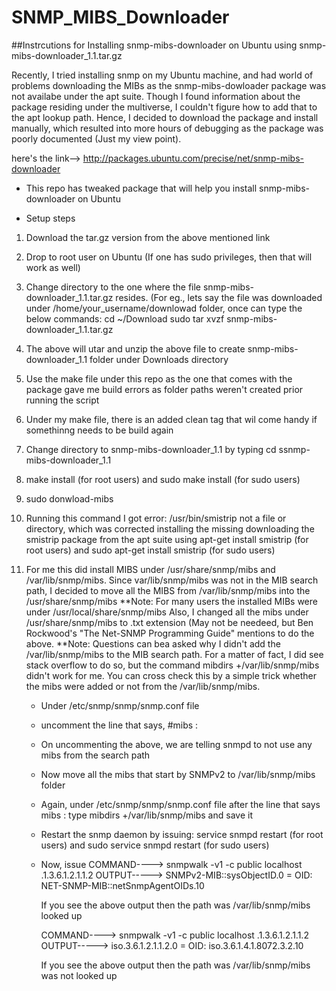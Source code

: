 # SNMP_MIBS_Downloader
##Instrcutions for Installing snmp-mibs-downloader on Ubuntu using snmp-mibs-downloader_1.1.tar.gz

Recently, I tried installing snmp on my Ubuntu machine, and had world of problems downloading the MIBs as the snmp-mibs-dowloader
package was not availabe under the apt suite. Though I found information about the package residing under the multiverse, I couldn't 
figure how to add that to the apt lookup path. Hence, I decided to download the package and install manually, which resulted into 
more hours of debugging as the package was poorly documented (Just my view point). 

here's the link--> http://packages.ubuntu.com/precise/net/snmp-mibs-downloader

* This repo has tweaked package that will help you install snmp-mibs-downloader on Ubuntu 

* Setup steps 

1)  Download the tar.gz version from the above mentioned link
2)  Drop to root user on Ubuntu (If one has sudo privileges, then that will work as well)
3)  Change directory to the one where the file snmp-mibs-downloader_1.1.tar.gz resides. (For eg., lets say the file was 
    downloaded under /home/your_username/downlowad folder, once can type the below commands:
      cd ~/Download 
      sudo tar xvzf snmp-mibs-downloader_1.1.tar.gz
4)  The above will utar and unzip the above file to create snmp-mibs-downloader_1.1 folder under Downloads directory 
5)  Use the make file under this repo as the one that comes with the package gave me build errors as folder paths weren't created
    prior running the script
6)  Under my make file, there is an added clean tag that wil come handy if somethinng needs to be build again 
7)  Change directory to snmp-mibs-downloader_1.1 by typing cd ssnmp-mibs-downloader_1.1
8)  make install (for root users) and sudo make install (for sudo users)
9)  sudo donwload-mibs 
10) Running this command I got error: /usr/bin/smistrip not a file or directory, which was corrected installing the missing 
    downloading the smistrip package from the apt suite using
    apt-get install smistrip (for root users) and sudo apt-get install smistrip (for sudo users)
11) For me this did install MIBS under /usr/share/snmp/mibs and /var/lib/snmp/mibs. Since var/lib/snmp/mibs was not in the MIB search
    path, I decided to move all the MIBS from /var/lib/snmp/mibs into the /usr/share/snmp/mibs
  **Note: For many users the installed MIBs were under /usr/local/share/snmp/mibs
    Also, I changed all the mibs under /usr/share/snmp/mibs to .txt extension (May not be needeed, but Ben Rockwood's "The Net-SNMP
    Programming Guide" mentions to do the above. 
  **Note: Questions can bea asked why I didn't add the /var/lib/snmp/mibs to the MIB search path. For a matter of fact, I did see
    stack overflow to do so, but the command mibdirs +/var/lib/snmp/mibs didn't work for me. You can cross check this by a simple trick
    whether the mibs were added or not from the /var/lib/snmp/mibs.
    
    * Under /etc/snmp/snmp/snmp.conf file 
    * uncomment the line that says, #mibs :
    * On uncommenting the above, we are telling snmpd to not use any mibs from the search path 
    * Now move all the mibs that start by SNMPv2 to /var/lib/snmp/mibs folder 
    * Again, under /etc/snmp/snmp/snmp.conf file after the line that says mibs :
      type mibdirs +/var/lib/snmp/mibs and  save it
    * Restart the snmp daemon by issuing:
      service snmpd restart (for root users) and sudo service snmpd restart (for sudo users)
    * Now, issue 
      COMMAND----> snmpwalk -v1 -c public localhost .1.3.6.1.2.1.1.2
      OUTPUT-----> SNMPv2-MIB::sysObjectID.0 = OID: NET-SNMP-MIB::netSnmpAgentOIDs.10
      
      If you see the above output then the path was /var/lib/snmp/mibs looked up 
      
      COMMAND----> snmpwalk -v1 -c public localhost .1.3.6.1.2.1.1.2
      OUTPUT-----> iso.3.6.1.2.1.1.2.0 = OID: iso.3.6.1.4.1.8072.3.2.10
      
      If you see the above output then the path was /var/lib/snmp/mibs was not looked up 
      
       
